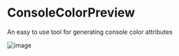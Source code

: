 # ConsoleColorPreview
An easy to use tool for generating console color attributes

![image](https://s3.amazonaws.com/pauldemers.com/misc/CCP_preview.png)
